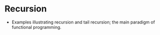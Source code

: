 # Recursion
- Examples illustrating recursion and tail recursion; the main paradigm of functional programming. 
